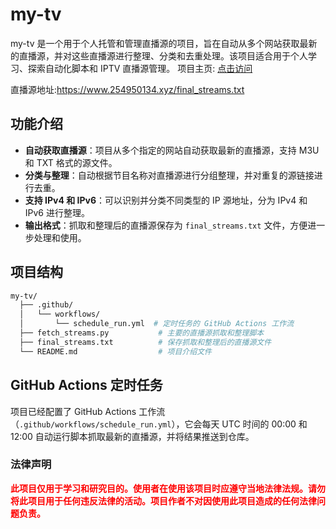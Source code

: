 # my-tv

my-tv 是一个用于个人托管和管理直播源的项目，旨在自动从多个网站获取最新的直播源，并对这些直播源进行整理、分类和去重处理。该项目适合用于个人学习、探索自动化脚本和 IPTV 直播源管理。
项目主页: [点击访问](https://www.254950134.xyz)

直播源地址:https://www.254950134.xyz/final_streams.txt

## 功能介绍

- **自动获取直播源**：项目从多个指定的网站自动获取最新的直播源，支持 M3U 和 TXT 格式的源文件。
- **分类与整理**：自动根据节目名称对直播源进行分组整理，并对重复的源链接进行去重。
- **支持 IPv4 和 IPv6**：可以识别并分类不同类型的 IP 源地址，分为 IPv4 和 IPv6 进行整理。
- **输出格式**：抓取和整理后的直播源保存为 `final_streams.txt` 文件，方便进一步处理和使用。

## 项目结构

```bash
my-tv/
  ├── .github/
  │   └── workflows/
  │       └── schedule_run.yml  # 定时任务的 GitHub Actions 工作流
  ├── fetch_streams.py           # 主要的直播源抓取和整理脚本
  ├── final_streams.txt          # 保存抓取和整理后的直播源文件
  └── README.md                  # 项目介绍文件


```

## GitHub Actions 定时任务

项目已经配置了 GitHub Actions 工作流（`.github/workflows/schedule_run.yml`），它会每天 UTC 时间的 00:00 和 12:00 自动运行脚本抓取最新的直播源，并将结果推送到仓库。

### **法律声明**

<span style="color:red;">**此项目仅用于学习和研究目的。使用者在使用该项目时应遵守当地法律法规。请勿将此项目用于任何违反法律的活动。项目作者不对因使用此项目造成的任何法律问题负责。**</span>
